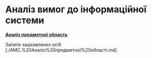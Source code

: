 # Аналіз вимог до інформаційної системи

**[Аналіз предметної область](../requirements/AMC.%20Аналіз%20предметної%20області.md)**

Запити зацікавлених осіб [./AMC.%20Аналіз%20предметної%20області.md]
